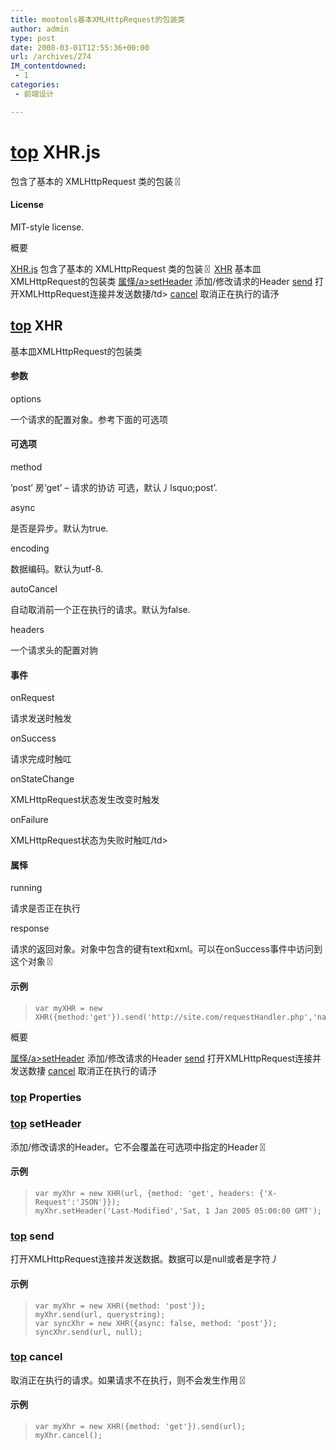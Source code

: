 ```yaml
---
title: mootools基本XMLHttpRequest的包装类
author: admin
type: post
date: 2008-03-01T12:55:36+00:00
url: /archives/274
IM_contentdowned:
 - 1
categories:
 - 前端设计

---
```


# [top](http://www.seoeye.org/mootools/XHR.htm\#MainTopic) XHR.js

包含了基本的 XMLHttpRequest 类的包装〿


#### License

MIT-style license.


概要


[XHR.js](http://www.seoeye.org/mootools/XHR.htm#XHR.js)
包含了基本的 XMLHttpRequest 类的包装〿
[XHR](http://www.seoeye.org/mootools/XHR.htm#XHR)
基本皿XMLHttpRequest的包装类
[属怿/a>](http://www.seoeye.org/mootools/XHR.htm#XHR.Properties)[setHeader](http://www.seoeye.org/mootools/XHR.htm#XHR.setHeader)
添加/修改请求的Header
[send](http://www.seoeye.org/mootools/XHR.htm#XHR.send)
打开XMLHttpRequest连接并发送数捿/td>
[cancel](http://www.seoeye.org/mootools/XHR.htm#XHR.cancel)
取消正在执行的请汿


## [top](http://www.seoeye.org/mootools/XHR.htm\#MainTopic) XHR

基本皿XMLHttpRequest的包装类


#### 参数

options

一个请求的配置对象。参考下面的可选项


#### 可选项

method

’post’ 房‘get’ – 请求的协访 可选，默认丿lsquo;post’.

async

是否是异步。默认为true.

encoding

数据编码。默认为utf-8.

autoCancel

自动取消前一个正在执行的请求。默认为false.

headers

一个请求头的配置对豿


#### 事件

onRequest

请求发送时触发

onSuccess

请求完成时触叿

onStateChange

XMLHttpRequest状态发生改变时触发

onFailure

XMLHttpRequest状态为失败时触叿/td>


#### 属怿

running

请求是否正在执行

response

请求的返回对象。对象中包含的键有text和xml。可以在onSuccess事件中访问到这个对象〿


#### 示例

> ```
> var myXHR = new XHR({method:'get'}).send('http://site.com/requestHandler.php','name=john&lastname=dorian');
>
> ```

概要


[属怿/a>](http://www.seoeye.org/mootools/XHR.htm#XHR.Properties)[setHeader](http://www.seoeye.org/mootools/XHR.htm#XHR.setHeader)
添加/修改请求的Header
[send](http://www.seoeye.org/mootools/XHR.htm#XHR.send)
打开XMLHttpRequest连接并发送数捿
[cancel](http://www.seoeye.org/mootools/XHR.htm#XHR.cancel)
取消正在执行的请汿


### [top](http://www.seoeye.org/mootools/XHR.htm\#MainTopic) Properties

### [top](http://www.seoeye.org/mootools/XHR.htm\#MainTopic) setHeader

添加/修改请求的Header。它不会覆盖在可选项中指定的Header〿


#### 示例

> ```
> var myXhr = new XHR(url, {method: 'get', headers: {'X-Request':'JSON'}});
> myXhr.setHeader('Last-Modified','Sat, 1 Jan 2005 05:00:00 GMT');
>
> ```

### [top](http://www.seoeye.org/mootools/XHR.htm\#MainTopic) send

打开XMLHttpRequest连接并发送数据。数据可以是null或者是字符丿


#### 示例

> ```
> var myXhr = new XHR({method: 'post'});
> myXhr.send(url, querystring);
> var syncXhr = new XHR({async: false, method: 'post'});
> syncXhr.send(url, null);
>
> ```

### [top](http://www.seoeye.org/mootools/XHR.htm\#MainTopic) cancel

取消正在执行的请求。如果请求不在执行，则不会发生作用〿


#### 示例

> ```
> var myXhr = new XHR({method: 'get'}).send(url);
> myXhr.cancel();
>
> ```